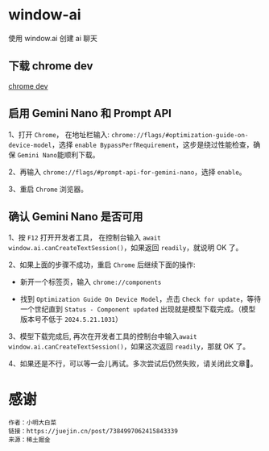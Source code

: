 # window-ai

使用 window.ai 创建 ai 聊天

## 下载 chrome dev

[chrome dev](https://www.google.cn/intl/zh-CN/chrome/dev/next-steps.html)

## 启用 Gemini Nano 和 Prompt API

1、打开 `Chrome`， 在地址栏输入: `chrome://flags/#optimization-guide-on-device-model`，选择 `enable BypassPerfRequirement`，这步是绕过性能检查，确保 `Gemini Nano`能顺利下载。

2、再输入 `chrome://flags/#prompt-api-for-gemini-nano`，选择 `enable`。

3、重启 `Chrome` 浏览器。

## 确认 Gemini Nano 是否可用

1、按 `F12` 打开开发者工具， 在控制台输入 `await window.ai.canCreateTextSession()`，如果返回 `readily`，就说明 OK 了。

2、如果上面的步骤不成功，重启 `Chrome` 后继续下面的操作:

- 新开一个标签页，输入 `chrome://components`

- 找到 `Optimization Guide On Device Model`，点击 `Check for update`，等待一个世纪直到 `Status - Component updated` 出现就是模型下载完成。（模型版本号不低于 `2024.5.21.1031`）

3、模型下载完成后, 再次在开发者工具的控制台中输入`await window.ai.canCreateTextSession()`，如果这次返回 `readily`，那就 OK 了。

4、如果还是不行，可以等一会儿再试。多次尝试后仍然失败，请关闭此文章🐶。

# 感谢

```
作者：小明大白菜
链接：https://juejin.cn/post/7384997062415843339
来源：稀土掘金
```

